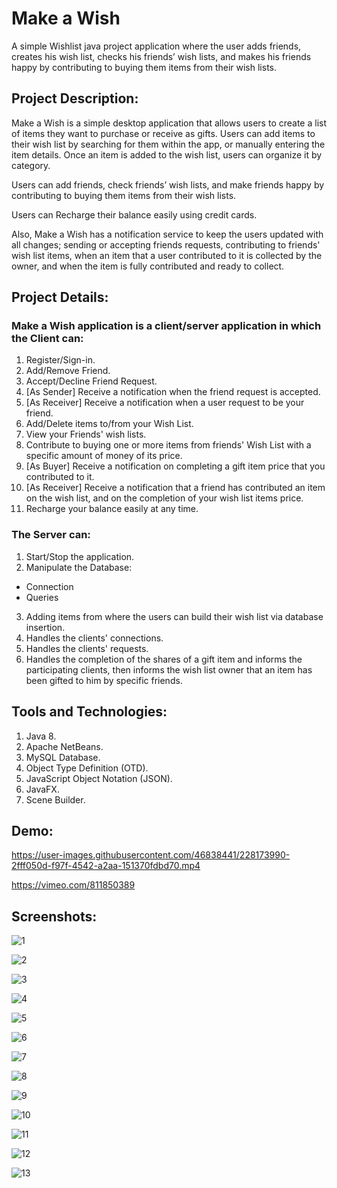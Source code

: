# Make a Wish
A simple Wishlist java project application where the user adds friends, creates his wish list, checks his friends’ wish lists, and makes his friends happy by contributing to buying them items from their wish lists.

## Project Description:

Make a Wish is a simple desktop application that allows users to create a list of items they want to purchase or receive as gifts. 
Users can add items to their wish list by searching for them within the app, or manually entering the item details.
Once an item is added to the wish list, users can organize it by category.
 
Users can add friends, check friends’ wish lists, and make friends happy by contributing to buying them items from their wish lists.

Users can Recharge their balance easily using credit cards.

Also, Make a Wish has a notification service to keep the users updated with all changes; sending or accepting friends requests, contributing to friends' wish list items, when an item that a user contributed to it is collected by the owner, and when the item is fully contributed and ready to collect.

## Project Details:

### Make a Wish application is a client/server application in which the Client can:

1. Register/Sign-in.
2. Add/Remove Friend.
3. Accept/Decline Friend Request.
4. [As Sender] Receive a notification when the friend request is accepted.
5. [As Receiver] Receive a notification when a user request to be your friend.
6. Add/Delete items to/from your Wish List.
7. View your Friends' wish lists.
8. Contribute to buying one or more items from friends' Wish List with a specific amount of money of its price.
9. [As Buyer] Receive a notification on completing a gift item price that you contributed to it.
10. [As Receiver] Receive a notification that a friend has contributed an item on the wish list, and on the completion of your wish list items price.
11. Recharge your balance easily at any time.

### The Server can:

1. Start/Stop the application.
2. Manipulate the Database:
  - Connection
  - Queries
3. Adding items from where the users can build their wish list via database insertion.
4. Handles the clients' connections.
5. Handles the clients' requests.
6. Handles the completion of the shares of a gift item and informs the participating clients, then informs the wish list owner that an item has been gifted to him by specific friends.

## Tools and Technologies:

1. Java 8.
2. Apache NetBeans.
3. MySQL Database.
4. Object Type Definition (OTD).
5. JavaScript Object Notation (JSON).
6. JavaFX.
7. Scene Builder.

## Demo:



https://user-images.githubusercontent.com/46838441/228173990-2fff050d-f97f-4542-a2aa-151370fdbd70.mp4



https://vimeo.com/811850389

## Screenshots:

![1](https://user-images.githubusercontent.com/46838441/227806739-0294a099-723a-485e-bdb2-3e09ae10fb55.png)

![2](https://user-images.githubusercontent.com/46838441/227806750-f69ef3f5-c8b7-479a-b3aa-c8a027065d68.png)

![3](https://user-images.githubusercontent.com/46838441/227806756-650db076-e058-4abd-92d3-628e4c591253.png)

![4](https://user-images.githubusercontent.com/46838441/227806764-2d720d5b-5860-45a8-8cd6-31b6bf783b9e.png)

![5](https://user-images.githubusercontent.com/46838441/227806776-b2262e40-a7a6-4025-b50d-bb94269efcff.png)

![6](https://user-images.githubusercontent.com/46838441/227806792-69f7015f-7d7d-4d53-afba-73bcc9a5f796.png)

![7](https://user-images.githubusercontent.com/46838441/227806800-fc624cc6-10a9-4482-bc3d-6762235fd214.png)

![8](https://user-images.githubusercontent.com/46838441/227806804-91569437-ba1c-4d59-931d-a741ffd7cfef.png)

![9](https://user-images.githubusercontent.com/46838441/227806812-06fede0a-7d81-4200-8ddb-5af83948f59f.png)

![10](https://user-images.githubusercontent.com/46838441/227806821-b433304d-364d-4d1f-854f-00f40bfc7998.png)

![11](https://user-images.githubusercontent.com/46838441/227806834-c8333dac-70d4-4709-97b1-abe5c516dd12.png)

![12](https://user-images.githubusercontent.com/46838441/227806841-a9597562-f770-4939-8ce7-eb3fee04d485.png)


![13](https://user-images.githubusercontent.com/46838441/227806852-91bc6d56-b55f-4271-aecc-e69893595914.png)
